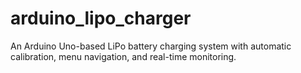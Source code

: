 # arduino_lipo_charger
An Arduino Uno-based LiPo battery charging system with automatic calibration, menu navigation, and real-time monitoring.
